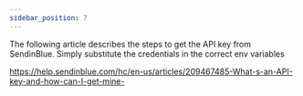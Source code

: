```yaml
---
sidebar_position: 7
---
```


The following article describes the steps to get the API key from SendinBlue. Simply substitute the credentials in the correct env variables

https://help.sendinblue.com/hc/en-us/articles/209467485-What-s-an-API-key-and-how-can-I-get-mine-
